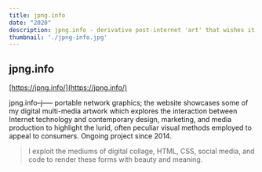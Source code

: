 ```yaml
---
title: jpng.info
date: "2020"
description: jpng.info - derivative post-internet 'art' that wishes it were better.
thumbnail: './jpng-info.jpg'
---
```


## jpng.info

[https://jpng.info/](https://jpng.info/)

jpng.info–<span class='italic'>j––– portable network graphics</span>; the website showcases some of my digital multi-media artwork which explores the interaction between Internet technology and contemporary design, marketing, and media production to highlight the lurid, often peculiar visual methods employed to appeal to consumers. Ongoing project since 2014.

<blockquote>I exploit the mediums of digital collage, HTML, CSS, social media, and code to render these forms with beauty and meaning.</blockquote>
